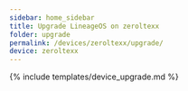 ```yaml
---
sidebar: home_sidebar
title: Upgrade LineageOS on zeroltexx
folder: upgrade
permalink: /devices/zeroltexx/upgrade/
device: zeroltexx
---
```

{% include templates/device_upgrade.md %}
